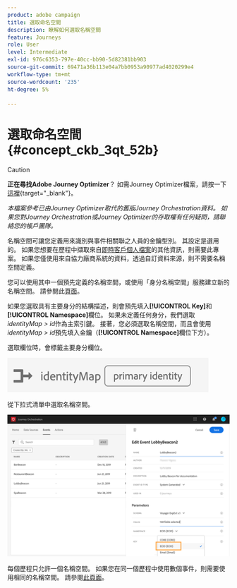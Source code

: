 ```yaml
---
product: adobe campaign
title: 選取命名空間
description: 瞭解如何選取名稱空間
feature: Journeys
role: User
level: Intermediate
exl-id: 976c6353-797e-40cc-bb90-5d82381bb903
source-git-commit: 69471a36b113e04a7bb0953a90977ad4020299e4
workflow-type: tm+mt
source-wordcount: '235'
ht-degree: 5%

---
```


# 選取命名空間 {#concept_ckb_3qt_52b}


>[!CAUTION]
>
>**正在尋找Adobe Journey Optimizer**？ 如需Journey Optimizer檔案，請按一下[這裡](https://experienceleague.adobe.com/zh-hant/docs/journey-optimizer/using/ajo-home){target="_blank"}。
>
>
>_本檔案參考已由Journey Optimizer取代的舊版Journey Orchestration資料。 如果您對Journey Orchestration或Journey Optimizer的存取權有任何疑問，請聯絡您的帳戶團隊。_


名稱空間可讓您定義用來識別與事件相關聯之人員的金鑰型別。 其設定是選用的。 如果您想要在歷程中擷取來自[即時客戶個人檔案](https://experienceleague.adobe.com/docs/experience-platform/profile/home.html?lang=zh-Hant)的其他資訊，則需要此專案。 如果您僅使用來自協力廠商系統的資料，透過自訂資料來源，則不需要名稱空間定義。

您可以使用其中一個預先定義的名稱空間，或使用「身分名稱空間」服務建立新的名稱空間。 請參閱此[頁面](https://experienceleague.adobe.com/docs/experience-platform/identity/home.html?lang=zh-Hant)。

如果您選取具有主要身分的結構描述，則會預先填入&#x200B;**[!UICONTROL Key]**&#x200B;和&#x200B;**[!UICONTROL Namespace]**&#x200B;欄位。 如果未定義任何身分，我們選取&#x200B;_identityMap > id_&#x200B;作為主索引鍵。 接著，您必須選取名稱空間，而且會使用&#x200B;_identityMap > id_&#x200B;預先填入金鑰（**[!UICONTROL Namespace]**&#x200B;欄位下方）。

選取欄位時，會標籤主要身分欄位。

![](../assets/primary-identity.png)


從下拉式清單中選取名稱空間。

![](../assets/journey17.png)

每個歷程只允許一個名稱空間。 如果您在同一個歷程中使用數個事件，則需要使用相同的名稱空間。 請參閱[此頁面](../building-journeys/journey.md)。
